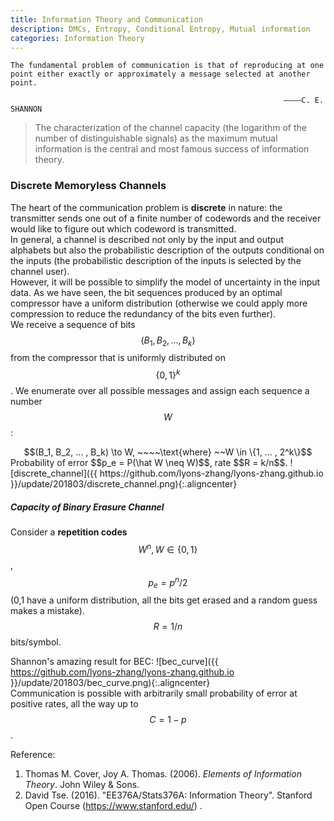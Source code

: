 ```yaml
---
title: Information Theory and Communication 
description: DMCs, Entropy, Conditional Entropy, Mutual information 
categories: Information Theory
---
```


    The fundamental problem of communication is that of reproducing at one point either exactly or approximately a message selected at another point.  
        
                                                                 ————C. E. SHANNON 
      
>  The characterization of the channel capacity (the logarithm of the number of distinguishable signals) as the maximum mutual information is the central and most famous success of information theory.   
  
### **Discrete Memoryless Channels**    
The heart of the communication problem is **discrete** in nature: the transmitter sends one out of a finite number of codewords and the receiver would like to figure out which codeword is transmitted.   
In general, a channel is described not only by the input and output alphabets but also the probabilistic description of the outputs conditional on the inputs (the probabilistic description of the inputs is selected by the channel user).   
However, it will be possible to simplify the model of uncertainty in the input data. As we have seen, the bit sequences produced by an optimal compressor have a uniform distribution (otherwise we could apply more compression to reduce the redundancy of the bits even further).   
We receive a sequence of bits $$(B_1, B_2, ... , B_k)$$ from the compressor that is uniformly distributed on $$\{0,1\}^k$$. We enumerate over all possible messages and assign each sequence a number $$W$$:   
<center>$$(B_1, B_2, ... , B_k) \to W, ~~~~\text{where} ~~W \in \{1, ... , 2^k\}$$</center>  
Probability of error $$p_e = P(\hat W \neq W)$$, rate $$R = k/n$$.   
![discrete_channel]({{ https://github.com/lyons-zhang/lyons-zhang.github.io }}/update/201803/discrete_channel.png){:.aligncenter}   

##### **Capacity of Binary Erasure Channel**  
Consider a **repetition codes** $$W^n, W \in \{0,1\}$$, $$p_e = p^n/2$$(0,1 have a uniform distribution, all the bits get erased and a random guess makes a mistake). $$R = 1/n$$ bits/symbol.   

Shannon's amazing result for BEC:
![bec_curve]({{ https://github.com/lyons-zhang/lyons-zhang.github.io }}/update/201803/bec_curve.png){:.aligncenter}   
Communication is possible with arbitrarily small probability of error at positive rates, all the way up to $$C = 1 − p$$.   


    
Reference:  
1. Thomas M. Cover, Joy A. Thomas. (2006). *Elements of Information Theory*. John Wiley & Sons.   
2. David Tse. (2016). "EE376A/Stats376A: Information Theory". Stanford Open Course (https://www.stanford.edu/) .
